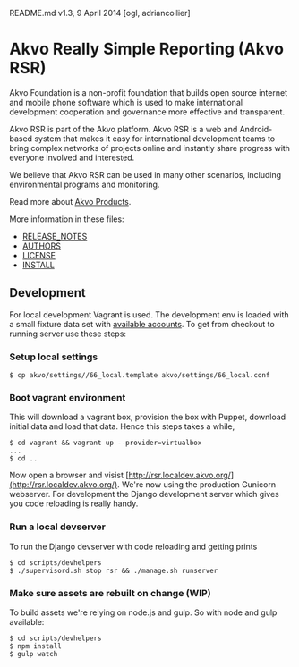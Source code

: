 README.md v1.3, 9 April 2014 [ogl, adriancollier]

# Akvo Really Simple Reporting (Akvo RSR)

Akvo Foundation is a non-profit foundation that builds open source internet and mobile phone software which is used to make international development cooperation and governance more effective and transparent.

Akvo RSR is part of the Akvo platform. Akvo RSR is a web and Android-based system that makes it easy for international development teams to bring complex networks of projects online and instantly share progress with everyone involved and interested.

We believe that Akvo RSR can be used in many other scenarios, including environmental programs and monitoring.

Read more about [Akvo Products](http://akvo.org/products/).

More information in these files:

* [RELEASE_NOTES](RELEASE_NOTES.md)
* [AUTHORS](AUTHORS.txt)
* [LICENSE](LICENSE.md)
* [INSTALL](INSTALL.md)


## Development
For local development Vagrant is used. The development env is loaded with a small fixture data set with [available accounts](docs/RSR%20Developer%20Documentation/Environment%20Setup/Accounts.md). To get from checkout to running server use these steps:

### Setup local settings
```shell
$ cp akvo/settings//66_local.template akvo/settings/66_local.conf
```

### Boot vagrant environment
This will download a vagrant box, provision the box with Puppet, download initial data and load that data. Hence this steps takes a while,
```shell
$ cd vagrant && vagrant up --provider=virtualbox
...
$ cd ..
```
Now open a browser and visist [http://rsr.localdev.akvo.org/](http://rsr.localdev.akvo.org/). We're now using the production Gunicorn webserver. For development the Django development server which gives you code reloading is really handy.

### Run a local devserver
To run the Django devserver with code reloading and getting prints
```shell
$ cd scripts/devhelpers
$ ./supervisord.sh stop rsr && ./manage.sh runserver
```

### Make sure assets are rebuilt on change (WIP)
To build assets we're relying on node.js and gulp. So with node and gulp available: 
```shell
$ cd scripts/devhelpers
$ npm install
$ gulp watch
```

